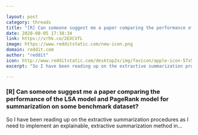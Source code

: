 ```yaml
---

layout: post
category: threads
title: "[R] Can someone suggest me a paper comparing the performance of the LSA model and PageRank model for summarization on some benchmark dataset?"
date: 2020-08-05 17:38:34
link: https://vrhk.co/2EXCVfL
image: https://www.redditstatic.com/new-icon.png
domain: reddit.com
author: "reddit"
icon: http://www.redditstatic.com/desktop2x/img/favicon/apple-icon-57x57.png
excerpt: "So I have been reading up on the extractive summarization procedures as I need to implement an explainable, extractive summarization method in..."

---
```


### [R] Can someone suggest me a paper comparing the performance of the LSA model and PageRank model for summarization on some benchmark dataset?

So I have been reading up on the extractive summarization procedures as I need to implement an explainable, extractive summarization method in...